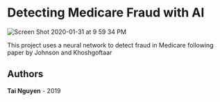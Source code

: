 # Detecting Medicare Fraud with AI

![Screen Shot 2020-01-31 at 9 59 34 PM](https://user-images.githubusercontent.com/16988147/73585961-09882080-4475-11ea-8e5d-b8d8ae2a8b17.png)

This project uses a neural network to detect fraud in Medicare following paper by Johnson and Khoshgoftaar

## Authors

**Tai Nguyen** - 2019
